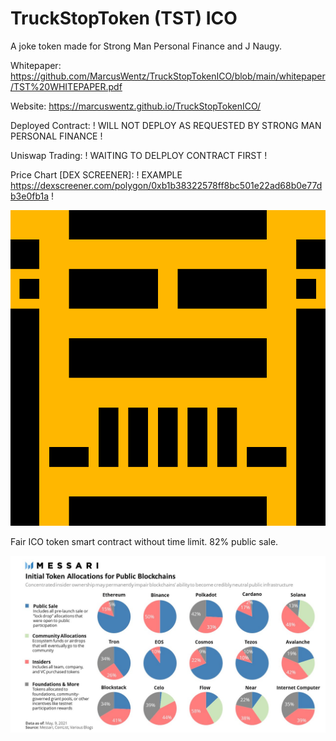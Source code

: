 # TruckStopToken (TST) ICO

A joke token made for Strong Man Personal Finance and J Naugy.

Whitepaper: https://github.com/MarcusWentz/TruckStopTokenICO/blob/main/whitepaper/TST%20WHITEPAPER.pdf 

Website: https://marcuswentz.github.io/TruckStopTokenICO/ 

Deployed Contract: ! WILL NOT DEPLOY AS REQUESTED BY STRONG MAN PERSONAL FINANCE !

Uniswap Trading: ! WAITING TO DELPLOY CONTRACT FIRST !

Price Chart [DEX SCREENER]: ! EXAMPLE https://dexscreener.com/polygon/0xb1b38322578ff8bc501e22ad68b0e77db3e0fb1a !

<img src="https://github.com/MarcusWentz/TruckStopTokenICO/blob/main/images/TRUCK.png" alt="ICO"/>

Fair ICO token smart contract without time limit. 82% public sale. 

<img src="https://github.com/MarcusWentz/TruckStopTokenICO/blob/main/images/FAIR_ICO_80_PERCENT.jpg" alt="ICO"/>
